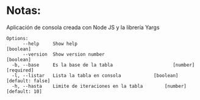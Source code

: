 # Notas:

Aplicación de consola creada con Node JS y la librería Yargs

```
Options:
      --help     Show help                                             [boolean]
      --version  Show version number                                   [boolean]
  -b, --base     Es la base de la tabla                      [number] [required]
  -l, --listar   Lista la tabla en consola            [boolean] [default: false]
  -h, --hasta    Limite de iteraciones en la tabla        [number] [default: 10]

```
